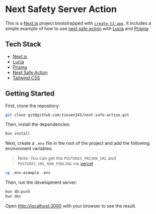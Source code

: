 # Next Safety Server Action

This is a [Next.js](https://nextjs.org) project bootstrapped with [`create-t3-app`](https://create.t3.gg/). It includes a simple example of how to use [next safe action](https://next-safe-action.dev) with [Lucia](https://lucia-auth.com) and [Prisma](https://prisma.io).

## Tech Stack

- [Next.js](https://nextjs.org)
- [Lucia](https://lucia-auth.com)
- [Prisma](https://prisma.io)
- [Next Safe Action](https://next-safe-action.dev)
- [Tailwind CSS](https://tailwindcss.com)

## Getting Started

First, clone the repository:

```bash
git clone git@github.com:tiesen243/next-safe-action.git
```

Then, install the dependencies:

```bash
bun install
```

Next, create a `.env` file in the root of the project and add the following environment variables:

> Note: You can get the `POSTGRES_PRISMA_URL` and `POSTGRES_URL_NON_POOLING` via [vercel](https://vercel.com/docs/storage)

```bash
cp .env.example .env
```

Then, run the development server:

```bash
bun db:push
bun dev
```

Open [http://localhost:3000](http://localhost:3000) with your browser to see the result.
